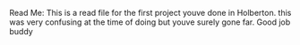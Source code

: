 Read Me: This is a read file for the first project youve done in Holberton. this was very confusing at the time of doing but youve surely gone far. Good job buddy

